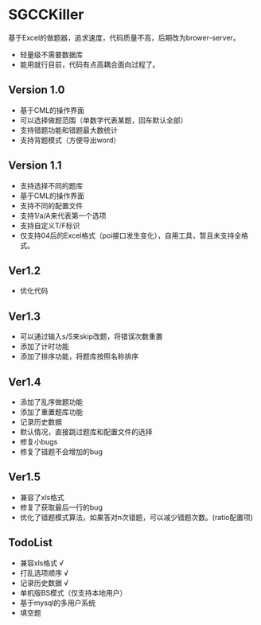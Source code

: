 # SGCCKiller
基于Excel的做题器，追求速度，代码质量不高，后期改为brower-server。
- 轻量级不需要数据库
- 能用就行目前，代码有点高耦合面向过程了。
## Version 1.0
- 基于CML的操作界面
- 可以选择做题范围（单数字代表某题，回车默认全部）
- 支持错题功能和错题最大数统计
- 支持背题模式（方便导出word）
## Version 1.1
- 支持选择不同的题库
- 基于CML的操作界面
- 支持不同的配置文件
- 支持1/a/A来代表第一个选项
- 支持自定义T/F标识
- 仅支持04后的Excel格式（poi接口发生变化），自用工具，暂且未支持全格式。 
## Ver1.2
- 优化代码
## Ver1.3
- 可以通过输入s/S来skip改题，将错误次数重置
- 添加了计时功能
- 添加了排序功能，将题库按照名称排序
## Ver1.4
- 添加了乱序做题功能
- 添加了重置题库功能
- 记录历史数据
- 默认情况，直接跳过题库和配置文件的选择
- 修复小bugs
- 修复了错题不会增加的bug
## Ver1.5
- 兼容了xls格式
- 修复了获取最后一行的bug
- 优化了错题模式算法，如果答对n次错题，可以减少错题次数。(ratio配置项)
## TodoList
- 兼容xls格式 √
- 打乱选项顺序 √
- 记录历史数据 √
- 单机版BS模式（仅支持本地用户）
- 基于mysql的多用户系统
- 填空题 
